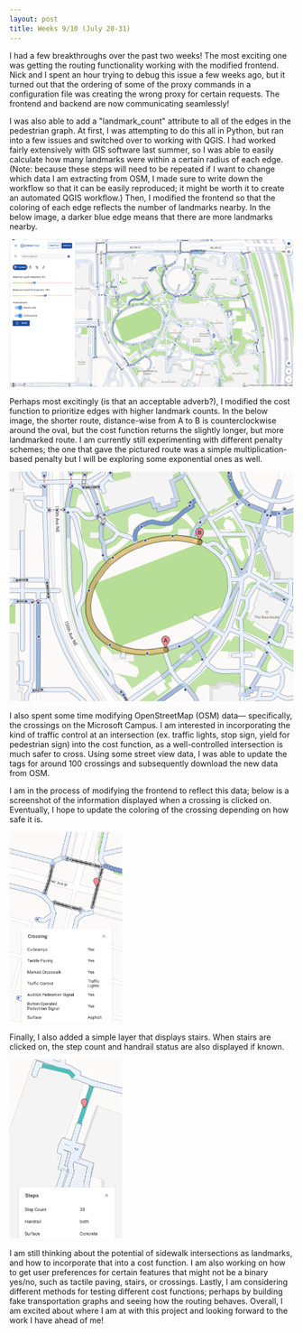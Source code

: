 ```yaml
---
layout: post
title: Weeks 9/10 (July 20-31)
---
```


I had a few breakthroughs over the past two weeks! The most exciting one was getting the routing functionality working with the modified frontend. Nick and I spent an hour trying to debug this issue a few weeks ago, but it turned out that the ordering of some of the proxy commands in a configuration file was creating the wrong proxy for certain requests. The frontend and backend are now communicating seamlessly! 

I was also able to add a "landmark_count" attribute to all of the edges in the pedestrian graph. At first, I was attempting to do this all in Python, but ran into a few issues and switched over to working with QGIS. I had worked fairly extensively with GIS software last summer, so I was able to easily calculate how many landmarks were within a certain radius of each edge. (Note: because these steps will need to be repeated if I want to change which data I am extracting from OSM, I made sure to write down the workflow so that it can be easily reproduced; it might be worth it to create an automated QGIS workflow.) Then, I modified the frontend so that the coloring of each edge reflects the number of landmarks nearby. In the below image, a darker blue edge means that there are more landmarks nearby.

![A screenshot of the AccessMap application, with edges colored according to how many landmarks are nearby.](../images/landmark_coloring.png)

Perhaps most excitingly (is that an acceptable adverb?), I modified the cost function to prioritize edges with higher landmark counts. In the below image, the shorter route, distance-wise from A to B is counterclockwise around the oval, but the cost function returns the slightly longer, but more landmarked route. I am currently still experimenting with different penalty schemes; the one that gave the pictured route was a simple multiplication-based penalty but I will be exploring some exponential ones as well. 

![A screenshot of an AccessMap route that prioritizes edges with more landmarks.](../images/landmark_routing.png)

I also spent some time modifying OpenStreetMap (OSM) data— specifically, the crossings on the Microsoft Campus. I am interested in incorporating the kind of traffic control at an intersection (ex. traffic lights, stop sign, yield for pedestrian sign) into the cost function, as a well-controlled intersection is much safer to cross. Using some street view data, I was able to update the tags for around 100 crossings and subsequently download the new data from OSM.

I am in the process of modifying the frontend to reflect this data; below is a screenshot of the information displayed when a crossing is clicked on. Eventually, I hope to update the coloring of the crossing depending on how safe it is.

<img src="../images/crossing.png" alt="A screenshot the information displayed when a crossing is clicked on in AccessMap. This information includes whether the crossing is marked/unmarked, how the intersection is controlled, whether the pedestrian signal is auditory and/or button-operated, the surface of the crossing, and whether there is tactile paving/curbramps." width="200">

Finally, I also added a simple layer that displays stairs. When stairs are clicked on, the step count and handrail status are also displayed if known.

<img src="../images/steps.png" alt="A screenshot the information displayed when steps are clicked on in AccessMap. This information includes the step count and the handrail status." width="200">

I am still thinking about the potential of sidewalk intersections as landmarks, and how to incorporate that into a cost function. I am also working on how to get user preferences for certain features that might not be a binary yes/no, such as tactile paving, stairs, or crossings. Lastly, I am considering different methods for testing different cost functions; perhaps by building fake transportation graphs and seeing how the routing behaves. Overall, I am excited about where I am at with this project and looking forward to the work I have ahead of me!